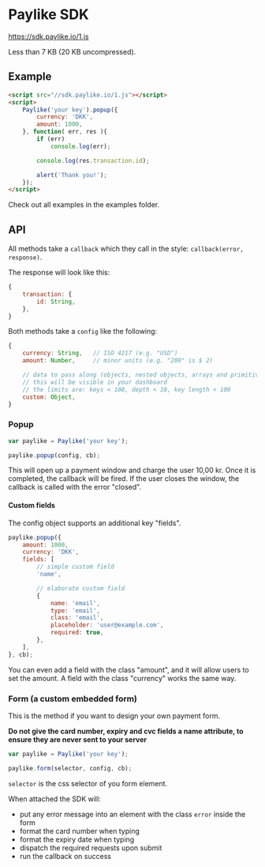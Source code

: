 # Paylike SDK

https://sdk.paylike.io/1.js

Less than 7 KB (20 KB uncompressed).

## Example

```html
<script src="//sdk.paylike.io/1.js"></script>
<script>
	Paylike('your key').popup({
		currency: 'DKK',
		amount: 1000,
	}, function( err, res ){
		if (err)
			console.log(err);

		console.log(res.transaction.id);

		alert('Thank you!');
	});
</script>
```

Check out all examples in the examples folder.

## API

All methods take a `callback` which they call in the style: `callback(error,
response)`.

The response will look like this:

```js
{
	transaction: {
		id: String,
	},
}
```

Both methods take a `config` like the following:

```js
{
	currency: String,	// ISO 4217 (e.g. "USD")
	amount: Number,		// minor units (e.g. "200" is $ 2)

	// data to pass along (objects, nested objects, arrays and primitives)
	// this will be visible in your dashboard
	// the limits are: keys < 100, depth < 10, key length < 100
	custom: Object,
}
```

### Popup

```js
var paylike = Paylike('your key');

paylike.popup(config, cb);
```

This will open up a payment window and charge the user 10,00 kr. Once it is
completed, the callback will be fired. If the user closes the window, the
callback is called with the error "closed".

#### Custom fields

The config object supports an additional key "fields".

```js
paylike.popup({
	amount: 1000,
	currency: 'DKK',
	fields: [
		// simple custom field
		'name',

		// elaborate custom field
		{
			name: 'email',
			type: 'email',
			class: 'email',
			placeholder: 'user@example.com',
			required: true,
		},
	],
}, cb);
```

You can even add a field with the class "amount", and it will allow users to
set the amount. A field with the class "currency" works the same way.

### Form (a custom embedded form)

This is the method if you want to design your own payment form.

**Do not give the card number, expiry and cvc fields a name attribute, to
ensure they are never sent to your server**

```js
var paylike = Paylike('your key');

paylike.form(selector, config, cb);
```

`selector` is the css selector of you form element.

When attached the SDK will:

- put any error message into an element with the class `error` inside the form
- format the card number when typing
- format the expiry date when typing
- dispatch the required requests upon submit
- run the callback on success
